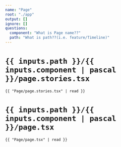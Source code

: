 ```yaml
---
name: "Page"
root: "./app"
output: []
ignore: []
questions:
  component: "What is Page name??"
  path: "What is path??(i.e. feature/Timeline)"
---
```


# `{{ inputs.path }}/{{ inputs.component | pascal }}/page.stories.tsx`

```tsx
{{ "Page/page.stories.tsx" | read }}
```

# `{{ inputs.path }}/{{ inputs.component | pascal }}/page.tsx`

```tsx
{{ "Page/page.tsx" | read }}
```
